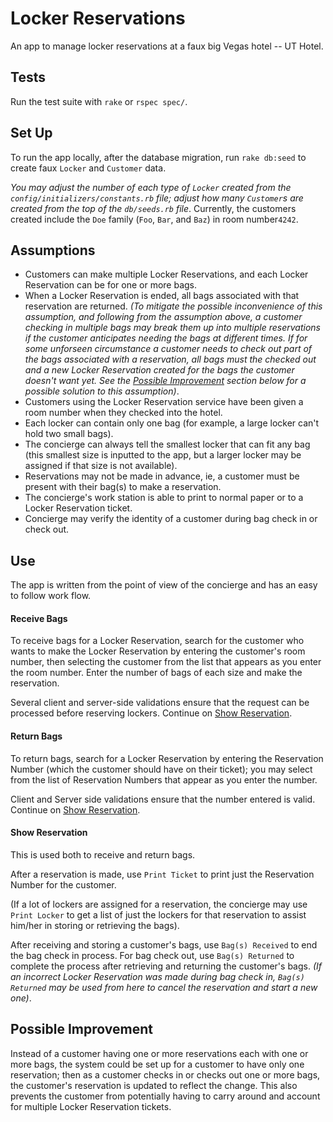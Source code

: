 # Locker Reservations

An app to manage locker reservations at a faux big Vegas hotel -- UT Hotel.

## Tests

Run the test suite with `rake` or `rspec spec/`.

## Set Up

To run the app locally, after the database migration, run `rake db:seed` to create faux `Locker` and `Customer` data.

_You may adjust the number of each type of `Locker` created from the `config/initializers/constants.rb` file; adjust how many `Customer`s are created from the top of the `db/seeds.rb` file_. Currently, the customers created include the `Doe` family (`Foo`, `Bar`, and `Baz`) in room number`4242`.


## Assumptions

- Customers can make multiple Locker Reservations, and each Locker Reservation can be for one or more bags.
- When a Locker Reservation is ended, all bags associated with that reservation are returned. _(To mitigate the possible inconvenience of this assumption, and following from the assumption above, a customer checking in multiple bags may break them up into multiple reservations if the customer anticipates needing the bags at different times. If for some unforseen circumstance a customer needs to check out part of the bags associated with a reservation, all bags must the checked out and a new Locker Reservation created for the bags the customer doesn't want yet. See the [Possible Improvement](#possible-improvement "Possible Improvement") section below for a possible solution to this assumption)_.
- Customers using the Locker Reservation service have been given a room number when they checked into the hotel.
- Each locker can contain only one bag (for example, a large locker can't hold two small bags).
- The concierge can always tell the smallest locker that can fit any bag (this smallest size is inputted to the app, but a larger locker may be assigned if that size is not available).
- Reservations may not be made in advance, ie, a customer must be present with their bag(s) to make a reservation.
- The concierge's work station is able to print to normal paper or to a Locker Reservation ticket.
- Concierge may verify the identity of a customer during bag check in or check out.

## Use

The app is written from the point of view of the concierge and has an easy to follow work flow.

#### Receive Bags

To receive bags for a Locker Reservation, search for the customer who wants to make the Locker Reservation by entering the customer's room number, then selecting the customer from the list that appears as you enter the room number. Enter the number of bags of each size and make the reservation.

Several client and server-side validations ensure that the request can be processed before reserving lockers. Continue on [Show Reservation](#show-reservation "Show Reservation").

#### Return Bags

To return bags, search for a Locker Reservation by entering the Reservation Number (which the customer should have on their ticket); you may select from the list of Reservation Numbers that appear as you enter the number.

Client and Server side validations ensure that the number entered is valid. Continue on [Show Reservation](#show-reservation "Show Reservation").

#### Show Reservation

This is used both to receive and return bags.

After a reservation is made, use `Print Ticket` to print just the Reservation Number for the customer.

(If a lot of lockers are assigned for a reservation, the concierge may use `Print Locker` to get a list of just the lockers for that reservation to assist him/her in storing or retrieving the bags).

After receiving and storing a customer's bags, use `Bag(s) Received` to end the bag check in process. For bag check out, use `Bag(s) Returned` to complete the process after retrieving and returning the customer's bags. _(If an incorrect Locker Reservation was made during bag check in, `Bag(s) Returned` may be used from here to cancel the reservation and start a new one)_.

## Possible Improvement

Instead of a customer having one or more reservations each with one or more bags, the system could be set up for a customer to have only one reservation; then as a customer checks in or checks out one or more bags, the customer's reservation is updated to reflect the change. This also prevents the customer from potentially having to carry around and account for multiple Locker Reservation tickets.
